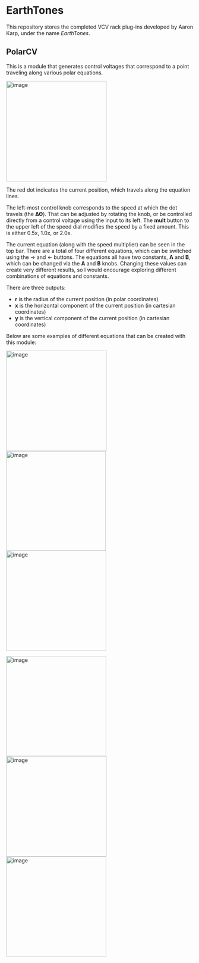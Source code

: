 # EarthTones

This repository stores the completed VCV rack plug-ins developed by Aaron Karp, under the name *EarthTones*.

## PolarCV

This is a module that generates control voltages that correspond to a point traveling along various polar equations.

<img width="270" alt="image" src="https://user-images.githubusercontent.com/8389851/204151257-8c59da77-bf39-4a3f-b88b-229fff34f771.png">


The red dot indicates the current position, which travels along the equation lines.

The left-most control knob corresponds to the speed at which the dot travels (the **ΔΘ**). That can be adjusted by rotating the knob, or be controlled directly from a control voltage using the input to its left. The **mult** button to the upper left of the speed dial modifies the speed by a fixed amount. This is either 0.5x, 1.0x, or 2.0x. 

The current equation (along with the speed multiplier) can be seen in the top bar. There are a total of four different equations, which can be switched using the → and ← buttons. The equations all have two constants, **A** and **B**, which can be changed via the **A** and **B** knobs. Changing these values can create very different results, so I would encourage exploring different combinations of equations and constants.

There are three outputs:
- **r** is the radius of the current position (in polar coordinates)
- **x** is the horizontal component of the current position (in cartesian coordinates)
- **y** is the vertical component of the current position (in cartesian coordinates)

Below are some examples of different equations that can be created with this module:

<img width="270" alt="image" src="https://user-images.githubusercontent.com/8389851/204151930-b8856f3d-0dcd-441d-8fc9-92b1d04ba9d0.png"> <img width="268" alt="image" src="https://user-images.githubusercontent.com/8389851/204151941-2fe0ab91-527d-49a9-ac8f-1d2de3815d41.png"><img width="269" alt="image" src="https://user-images.githubusercontent.com/8389851/204152072-3aac5745-5a17-4893-b1d4-6c5d5f0e7b3c.png">


<img width="269" alt="image" src="https://user-images.githubusercontent.com/8389851/204152234-4f905a29-6a69-46b5-9381-7aa3909da2db.png"><img width="270" alt="image" src="https://user-images.githubusercontent.com/8389851/204151975-42474c7d-f1f8-46e3-bd65-63ab668b3cf8.png"><img width="269" alt="image" src="https://user-images.githubusercontent.com/8389851/204151959-08f58823-90d8-45f9-8e2d-de8f462fa0c9.png">
